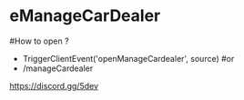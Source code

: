 # eManageCarDealer
 
#How to open ?
- TriggerClientEvent('openManageCardealer', source)
#or
- /manageCardealer

https://discord.gg/5dev
